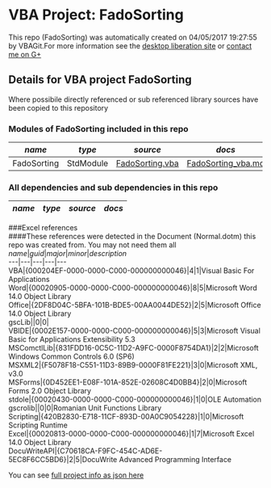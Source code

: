 # VBA Project: FadoSorting
This repo (FadoSorting) was automatically created on 04/05/2017 19:27:55 by VBAGit.For more information see the [desktop liberation site](http://ramblings.mcpher.com/Home/excelquirks/drivesdk/gettinggithubready "desktop liberation") or [contact me on G+](https://plus.google.com/+BruceMcpherson "Bruce McPherson - GDE")  
## Details for VBA project FadoSorting
Where possibile directly referenced or sub referenced library sources have been copied to this repository  
### Modules of FadoSorting included in this repo
*name*|*type*|*source*|*docs*  
---|---|---|---  
FadoSorting|StdModule|[FadoSorting.vba](scripts/FadoSorting.vba "script source")|[FadoSorting_vba.md](scripts/FadoSorting_vba.md "script docs")  
  
### All dependencies and sub dependencies in this repo  
*name*|*type*|*source*|*docs*  
---|---|---|---  
  
###Excel references  
####These references were detected in the Document (Normal.dotm) this repo was created from. You may not need them all  
*name*|*guid*|*major*|*minor*|*description*  
---|---|---|---|---  
VBA|{000204EF-0000-0000-C000-000000000046}|4|1|Visual Basic For Applications  
Word|{00020905-0000-0000-C000-000000000046}|8|5|Microsoft Word 14.0 Object Library  
Office|{2DF8D04C-5BFA-101B-BDE5-00AA0044DE52}|2|5|Microsoft Office 14.0 Object Library  
gscLib||0|0|  
VBIDE|{0002E157-0000-0000-C000-000000000046}|5|3|Microsoft Visual Basic for Applications Extensibility 5.3  
MSComctlLib|{831FDD16-0C5C-11D2-A9FC-0000F8754DA1}|2|2|Microsoft Windows Common Controls 6.0 (SP6)  
MSXML2|{F5078F18-C551-11D3-89B9-0000F81FE221}|3|0|Microsoft XML, v3.0  
MSForms|{0D452EE1-E08F-101A-852E-02608C4D0BB4}|2|0|Microsoft Forms 2.0 Object Library  
stdole|{00020430-0000-0000-C000-000000000046}|1|0|OLE Automation  
gscrolib||0|0|Romanian Unit Functions Library  
Scripting|{420B2830-E718-11CF-893D-00A0C9054228}|1|0|Microsoft Scripting Runtime  
Excel|{00020813-0000-0000-C000-000000000046}|1|7|Microsoft Excel 14.0 Object Library  
DocuWriteAPI|{C70618CA-F9FC-454C-AD6E-5EC8F6CC5BD6}|2|5|DocuWrite Advanced Programming Interface  
  
  
You can see [full project info as json here](info.json)